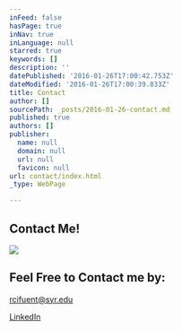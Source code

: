 ```yaml
---
inFeed: false
hasPage: true
inNav: true
inLanguage: null
starred: true
keywords: []
description: ''
datePublished: '2016-01-26T17:00:42.753Z'
dateModified: '2016-01-26T17:00:39.833Z'
title: Contact
author: []
sourcePath: _posts/2016-01-26-contact.md
published: true
authors: []
publisher:
  name: null
  domain: null
  url: null
  favicon: null
url: contact/index.html
_type: WebPage

---
```

## Contact Me!
![](https://the-grid-user-content.s3-us-west-2.amazonaws.com/b04bfda1-3ce1-4e63-ae5a-f2771f58f247.png)

## Feel Free to Contact me by: 

rcifuent@syr.edu

[LinkedIn][0]

[0]: https://www.linkedin.com/in/rafacifuentes